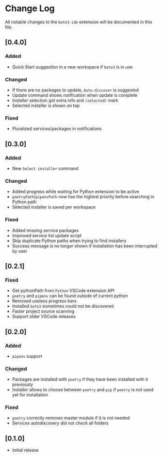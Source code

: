 # Change Log

All notable changes to the `boto3-ide` extension will be documented in this file.

## [0.4.0]
### Added
- Quick Start suggestion in a new workspace if `boto3` is in use

### Changed
- If there are no packages to update, `Auto-discover` is suggested
- Update command shows notification when update is complete
- Installer selection got extra info and `(selected)` mark
- Selected installer is shown on top

### Fixed
- Pluralized services/packages in notifications

## [0.3.0]
### Added
- New `Select installer` command

### Changed
- Added progress while waiting for Python extension to be active
- `poetryPath`/`pipenvPath` now has the highest priority before searching in Python path
- Selected installer is saved per workspace
 
### Fixed
- Added missing service packages
- Improved service list update script
- Skip duplicate Python paths when trying to find installers
- Success message is no longer shown if installation has been interrupted by user

## [0.2.1]
### Fixed
- Get pythonPath from `Python` VSCode extension API
- `poetry` and `pipenv` can be found outside of current python
- Removed useless progress bars
- Installed `boto3` sometimes could not be discovered
- Faster project source scanning
- Support older VSCode releases

## [0.2.0]
### Added
- `pipenv` support

### Changed
- Packages are installed with `poetry` if they have been installed with it previously
- Installer allows to choose between `poetry` and `pip` if `poetry` is not used yet for installation

### Fixed
- `poetry` correctly removes master module if it is not needed
- Services autodiscovery did not check all folders

## [0.1.0]

- Initial release
